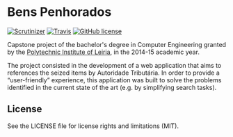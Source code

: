 # Bens Penhorados
[![Scrutinizer](https://img.shields.io/scrutinizer/g/fabiofdsantos/bens-penhorados.svg)](https://scrutinizer-ci.com/g/fabiofdsantos/bens-penhorados/) [![Travis](https://img.shields.io/travis/fabiofdsantos/bens-penhorados.svg)](https://travis-ci.org/fabiofdsantos/bens-penhorados) [![GitHub license](https://img.shields.io/github/license/fabiofdsantos/bens-penhorados.svg)](https://raw.githubusercontent.com/fabiofdsantos/bens-penhorados/master/LICENSE)

Capstone project of the bachelor's degree in Computer Engineering granted by the [Polytechnic Institute of Leiria](http://www.ipleiria.pt/home/), in the 2014-15 academic year.

The project consisted in the development of a web application that aims to references the seized items by Autoridade Tributária.
In order to provide a “user-friendly” experience, this application was built to solve the problems identified in the current state of the art (e.g. by simplifying search tasks).

## License
See the LICENSE file for license rights and limitations (MIT).

